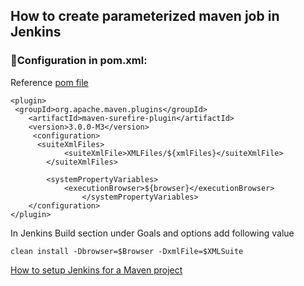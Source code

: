 ## How to create parameterized maven job in Jenkins 
### :dart:Configuration in pom.xml: <br> 
Reference <a href="https://github.com/MukeshOtwani/Framework/blob/master/Framework/pom.xml">pom file</a>
```	
<plugin>
 <groupId>org.apache.maven.plugins</groupId>
	<artifactId>maven-surefire-plugin</artifactId>
	<version>3.0.0-M3</version>
	 <configuration>				
	  <suiteXmlFiles>
			<suiteXmlFile>XMLFiles/${xmlFiles}</suiteXmlFile>
		</suiteXmlFiles>
					
		<systemPropertyVariables>
			<executionBrowser>${browser}</executionBrowser>
				</systemPropertyVariables>
	</configuration>
</plugin>
```
In Jenkins Build section under Goals and options add following value
```
clean install -Dbrowser=$Browser -DxmlFile=$XMLSuite
```
<a href="https://www.tothenew.com/blog/how-to-setup-jenkins-for-a-maven-project/">How to setup Jenkins for a Maven project</a>
